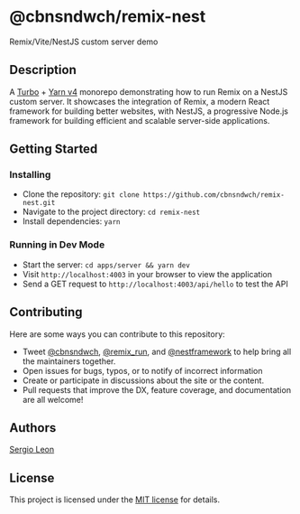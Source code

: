 # @cbnsndwch/remix-nest

Remix/Vite/NestJS custom server demo

## Description

A [Turbo](https://turbo.build/repo) + [Yarn v4](https://yarnpkg.com/) monorepo demonstrating how to run Remix on a NestJS custom server. It showcases the integration of Remix, a modern React framework for building better websites, with NestJS, a progressive Node.js framework for building efficient and scalable server-side applications.

## Getting Started

### Installing

- Clone the repository: `git clone https://github.com/cbnsndwch/remix-nest.git`
- Navigate to the project directory: `cd remix-nest`
- Install dependencies: `yarn`

### Running in Dev Mode

- Start the server: `cd apps/server && yarn dev`
- Visit `http://localhost:4003` in your browser to view the application
- Send a GET request to `http://localhost:4003/api/hello` to test the API

## Contributing

Here are some ways you can contribute to this repository:

- Tweet [@cbnsndwch](https://twitter.com/cbnsndwch), [@remix_run](https://twitter.com/remix_run), and [@nestframework](https://twitter.com/nestframework) to help bring all the maintainers together.
- Open issues for bugs, typos, or to notify of incorrect information
- Create or participate in discussions about the site or the content.
- Pull requests that improve the DX, feature coverage, and documentation are all welcome!

## Authors

[Sergio Leon](https://cbnsndwch.io)

## License

This project is licensed under the [MIT license](LICENSE.md) for details.
